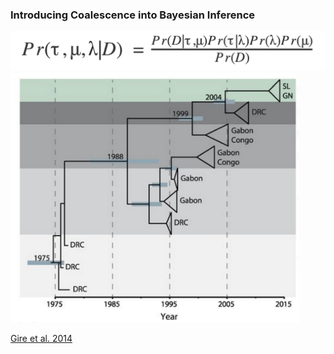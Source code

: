 ### Introducing Coalescence into Bayesian Inference

<img src="img/bayesian_coalescence.png" />


<img src="img/ml_tree.png" height="400" />

<a href="http://science.sciencemag.org/content/345/6202/1369.full">Gire et al. 2014</a>

